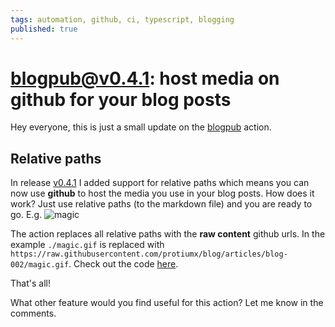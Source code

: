 ```yaml
---
tags: automation, github, ci, typescript, blogging
published: true
---
```


# blogpub@v0.4.1: host media on github for your blog posts

Hey everyone, this is just a small update on the [blogpub](https://github.com/marketplace/actions/blogpub) action.

## Relative paths

In release [v0.4.1](https://github.com/protiumx/blogpub/releases/tag/v0.4.1) I added support for relative 
paths which means you can now use **github** to host the media you use in your blog posts.
How does it work? Just use relative paths (to the markdown file) and you are ready to go.
E.g.
![magic](./magic.gif)

The action replaces all relative paths with the **raw content** github urls.
In the example `./magic.gif` is replaced with `https://raw.githubusercontent.com/protiumx/blog/articles/blog-002/magic.gif`.
Check out the code [here](https://github.com/protiumx/blogpub/blob/main/src/parser.ts#L31).

That's all!

What other feature would you find useful for this action?
Let me know in the comments.

